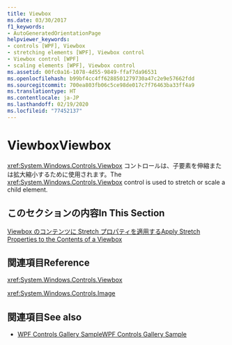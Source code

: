 ```yaml
---
title: Viewbox
ms.date: 03/30/2017
f1_keywords:
- AutoGeneratedOrientationPage
helpviewer_keywords:
- controls [WPF], Viewbox
- stretching elements [WPF], Viewbox control
- Viewbox control [WPF]
- scaling elements [WPF], Viewbox control
ms.assetid: 00fc0a16-1078-4d55-9849-ffaf7da96531
ms.openlocfilehash: b99bf4cc4ff6288501279730a47c2e9e57662fdd
ms.sourcegitcommit: 700ea803fb06c5ce98de017c7f76463ba33ff4a9
ms.translationtype: HT
ms.contentlocale: ja-JP
ms.lasthandoff: 02/19/2020
ms.locfileid: "77452137"
---
```

# <a name="viewbox"></a><span data-ttu-id="67433-102">Viewbox</span><span class="sxs-lookup"><span data-stu-id="67433-102">Viewbox</span></span>
<span data-ttu-id="67433-103"><xref:System.Windows.Controls.Viewbox> コントロールは、子要素を伸縮または拡大縮小するために使用されます。</span><span class="sxs-lookup"><span data-stu-id="67433-103">The <xref:System.Windows.Controls.Viewbox> control is used to stretch or scale a child element.</span></span>  
  
## <a name="in-this-section"></a><span data-ttu-id="67433-104">このセクションの内容</span><span class="sxs-lookup"><span data-stu-id="67433-104">In This Section</span></span>  
 [<span data-ttu-id="67433-105">Viewbox のコンテンツに Stretch プロパティを適用する</span><span class="sxs-lookup"><span data-stu-id="67433-105">Apply Stretch Properties to the Contents of a Viewbox</span></span>](how-to-apply-stretch-properties-to-the-contents-of-a-viewbox.md)  
  
## <a name="reference"></a><span data-ttu-id="67433-106">関連項目</span><span class="sxs-lookup"><span data-stu-id="67433-106">Reference</span></span>  
 <xref:System.Windows.Controls.Viewbox>  
  
 <xref:System.Windows.Controls.Image>  
  
## <a name="see-also"></a><span data-ttu-id="67433-107">関連項目</span><span class="sxs-lookup"><span data-stu-id="67433-107">See also</span></span>

- [<span data-ttu-id="67433-108">WPF Controls Gallery Sample</span><span class="sxs-lookup"><span data-stu-id="67433-108">WPF Controls Gallery Sample</span></span>](https://github.com/Microsoft/WPF-Samples/tree/master/Getting%20Started/ControlsAndLayout)
